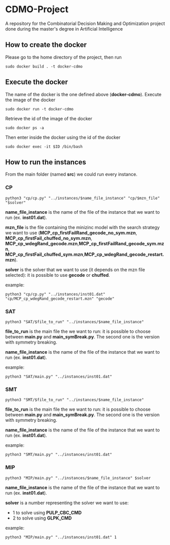 # CDMO-Project
A repository for the Combinatorial Decision Making and Optimization project done during the master's degree in Artificial Intelligence

## How to create the docker
Please go to the home directory of the project, then run
``` 
sudo docker build . -t docker-cdmo
```

## Execute the docker
The name of the docker is the one defined above (__docker-cdmo__).
Execute the image of the docker
```
sudo docker run -t docker-cdmo
```
Retrieve the id of the image of the docker
```
sudo docker ps -a
```
Then enter inside the docker using the id of the docker 
```
sudo docker exec -it $ID /bin/bash
```

## How to run the instances
From the main folder (named __src__) we could run every instance.
### **CP**
```
python3 "cp/cp.py" "../instances/$name_file_instance" "cp/$mzn_file" "$solver"
```
__name_file_instance__ is the name of the file of the instance that we want to run (ex. __inst01.dat__). 

__mzn_file__ is the file containing the minizinc model with the search strategy we want to use (__MCP_cp_firstFailRand_gecode_no_sym.mzn__, __MCP_cp_firstFail_chuffed_no_sym.mzn__, __MCP_cp_wdegRand_gecode.mzn__,__MCP_cp_firstFailRand_gecode_sym.mzn__, __MCP_cp_firstFail_chuffed_sym.mzn__,__MCP_cp_wdegRand_gecode_restart.mzn__).

__solver__ is the solver that we want to use (it depends on the mzn file selected): it is possible to use __gecode__ or __chuffed__.

example:
```
python3 "cp/cp.py" "../instances/inst01.dat" "cp/MCP_cp_wdegRand_gecode_restart.mzn" "gecode"
```


### **SAT**
```
python3 "SAT/$file_to_run" "../instances/$name_file_instance"
```
__file_to_run__ is the main file the we want to run: it is possible to choose between __main.py__ and __main_symBreak.py__. The second one is the version with symmetry breaking.

__name_file_instance__ is the name of the file of the instance that we want to run (ex. __inst01.dat__). 

example:
```
python3 "SAT/main.py" "../instances/inst01.dat"
```

### **SMT**
```
python3 "SMT/$file_to_run" "../instances/$name_file_instance"
```
__file_to_run__ is the main file the we want to run: it is possible to choose between __main.py__ and __main_symBreak.py__. The second one is the version with symmetry breaking.

__name_file_instance__ is the name of the file of the instance that we want to run (ex. __inst01.dat__). 

example:
```
python3 "SMT/main.py" "../instances/inst01.dat"
```

### **MIP**
```
python3 "MIP/main.py" "../instances/$name_file_instance" $solver
```
__name_file_instance__ is the name of the file of the instance that we want to run (ex. __inst01.dat__). 

__solver__ is a number representing the solver we want to use:
- 1 to solve using __PULP_CBC_CMD__
- 2 to solve using __GLPK_CMD__

example:
```
python3 "MIP/main.py" "../instances/inst01.dat" 1
```
